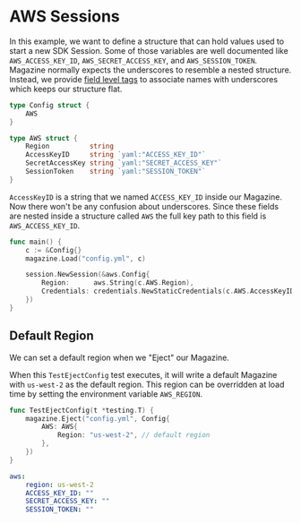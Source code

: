 # AWS Sessions
In this example, we want to define a structure that can hold values used to start a new SDK Session. Some of those variables are well documented like `AWS_ACCESS_KEY_ID`, `AWS_SECRET_ACCESS_KEY`, and `AWS_SESSION_TOKEN`. Magazine normally expects the underscores to resemble a nested structure. Instead, we provide [field level tags](https://godoc.org/gopkg.in/yaml.v3#Marshal) to associate names with underscores which keeps our structure flat.

```go
type Config struct {
	AWS
}

type AWS struct {
	Region          string
	AccessKeyID     string `yaml:"ACCESS_KEY_ID"`
	SecretAccessKey string `yaml:"SECRET_ACCESS_KEY"`
	SessionToken    string `yaml:"SESSION_TOKEN"`
}
```

`AccessKeyID` is a string that we named `ACCESS_KEY_ID` inside our Magazine. Now there won't be any confusion about underscores. Since these fields are nested inside a structure called `AWS` the full key path to this field is `AWS_ACCESS_KEY_ID`.

```go
func main() {
	c := &Config{}
	magazine.Load("config.yml", c)

	session.NewSession(&aws.Config{
		Region:      aws.String(c.AWS.Region),
		Credentials: credentials.NewStaticCredentials(c.AWS.AccessKeyID, c.AWS.SecretAccessKey, c.AWS.SessionToken),
	})
}
```

## Default Region
We can set a default region when we "Eject" our Magazine.

When this `TestEjectConfig` test executes, it will write a default Magazine with `us-west-2` as the default region. This region can be overridden at load time by setting the environment variable `AWS_REGION`.

```go
func TestEjectConfig(t *testing.T) {
	magazine.Eject("config.yml", Config{
		AWS: AWS{
			Region: "us-west-2", // default region
		},
	})
}
```

```yaml
aws:
    region: us-west-2
    ACCESS_KEY_ID: ""
    SECRET_ACCESS_KEY: ""
    SESSION_TOKEN: ""

```
